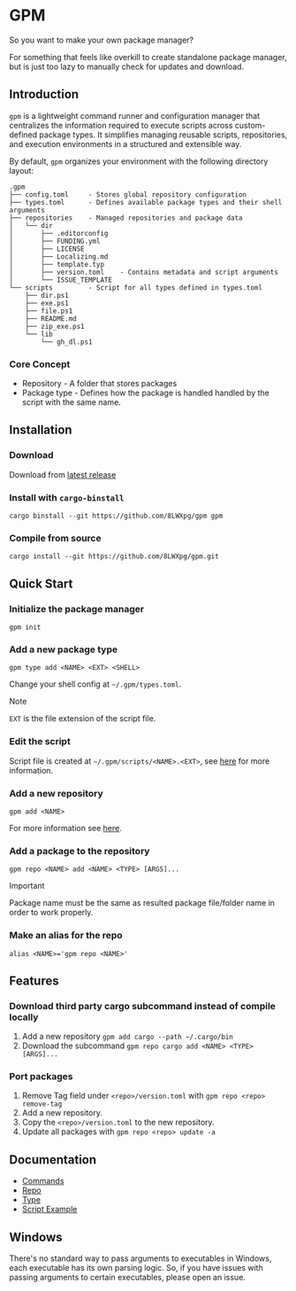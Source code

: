 # GPM

So you want to make your own package manager?

For something that feels like overkill to create standalone package manager, but is just too lazy to manually check for updates and download.

## Introduction

`gpm` is a lightweight command runner and configuration manager that centralizes the information required to execute scripts across custom-defined package types. It simplifies managing reusable scripts, repositories, and execution environments in a structured and extensible way.

By default, `gpm` organizes your environment with the following directory layout:

```
.gpm
├── config.toml     - Stores global repository configuration
├── types.toml      - Defines available package types and their shell arguments
├── repositories    - Managed repositories and package data
│   └── dir
│       ├── .editorconfig
│       ├── FUNDING.yml
│       ├── LICENSE
│       ├── Localizing.md
│       ├── template.typ
│       ├── version.toml    - Contains metadata and script arguments
│       └── ISSUE_TEMPLATE
└── scripts         - Script for all types defined in types.toml
    ├── dir.ps1
    ├── exe.ps1
    ├── file.ps1
    ├── README.md
    ├── zip_exe.ps1
    └── lib
        └── gh_dl.ps1
```

### Core Concept

- Repository - A folder that stores packages
- Package type - Defines how the package is handled handled by the script with the same name.

## Installation

### Download

Download from [latest release](https://github.com/8LWXpg/gpm/releases/latest)

### Install with `cargo-binstall`

```shell
cargo binstall --git https://github.com/8LWXpg/gpm gpm
```

### Compile from source

```shell
cargo install --git https://github.com/8LWXpg/gpm.git
```

## Quick Start

### Initialize the package manager

```shell
gpm init
```

### Add a new package type

```shell
gpm type add <NAME> <EXT> <SHELL>
```

Change your shell config at `~/.gpm/types.toml`.

> [!NOTE]
> `EXT` is the file extension of the script file.

### Edit the script

Script file is created at `~/.gpm/scripts/<NAME>.<EXT>`, see [here](./docs/type.md) for more information.

### Add a new repository

```shell
gpm add <NAME> 
```

For more information see [here](./docs/repo.md).

### Add a package to the repository

```shell
gpm repo <NAME> add <NAME> <TYPE> [ARGS]...
```

> [!IMPORTANT]
> Package name must be the same as resulted package file/folder name in order to work properly.

### Make an alias for the repo

```shell
alias <NAME>='gpm repo <NAME>'
```

## Features

### Download third party cargo subcommand instead of compile locally

1. Add a new repository `gpm add cargo --path ~/.cargo/bin`
2. Download the subcommand `gpm repo cargo add <NAME> <TYPE> [ARGS]...`

### Port packages

1. Remove Tag field under `<repo>/version.toml` with `gpm repo <repo> remove-tag`
2. Add a new repository.
3. Copy the `<repo>/version.toml` to the new repository.
4. Update all packages with `gpm repo <repo> update -a`

## Documentation

- [Commands](./docs/commands.md)
- [Repo](./docs/repo.md)
- [Type](./docs/type.md)
- [Script Example](./docs/script.md)

## Windows

There's no standard way to pass arguments to executables in Windows, each executable has its own parsing logic. So, if you have issues with passing arguments to certain executables, please open an issue.
